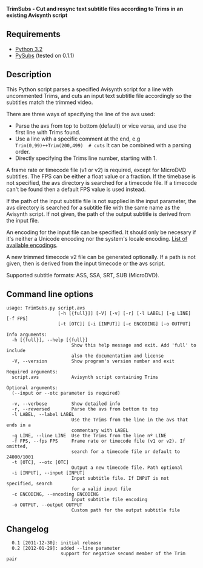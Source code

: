 **TrimSubs - Cut and resync text subtitle files according to Trims in an existing
Avisynth script**

Requirements
------------

 - [Python 3.2](http://www.python.org/)
 - [PySubs](http://pypi.python.org/pypi/pysubs) (tested on 0.1.1)

Description
-----------

This Python script parses a specified Avisynth script for a line with 
uncommented Trims, and cuts an input text subtitle file accordingly 
so the subtitles match the trimmed video.

There are three ways of specifying the line of the avs used:

- Parse the avs from top to bottom (default) or vice versa, and use the 
  first line with Trims found.
- Use a line with a specific comment at the end, e.g
  `Trim(0,99)++Trim(200,499)  # cuts`
  It can be combined with a parsing order.
- Directly specifying the Trims line number, starting with 1.

A frame rate or timecode file (v1 or v2) is required, except for MicroDVD 
subtitles.  The FPS can be either a float value or a fraction.  If the 
timebase is not specified, the avs directory is searched for a timecode 
file.  If a timecode can't be found then a default FPS value is used 
instead.

If the path of the input subtitle file is not supplied in the input 
parameter, the avs directory is searched for a subtitle file with the 
same name as the Avisynth script.  If not given, the path of the output 
subtitle is derived from the input file.

An encoding for the input file can be specified.  It should only be 
necesary if it's neither a Unicode encoding nor the system's locale 
encoding.  [List of available encodings](http://docs.python.org/py3k/library/codecs.html#standard-encodings).

A new trimmed timecode v2 file can be generated optionally.  If a path 
is not given, then is derived from the input timecode or the avs script.

Supported subtitle formats: ASS, SSA, SRT, SUB (MicroDVD).


Command line options
--------------------

    usage: TrimSubs.py script.avs
                       [-h [{full}]] [-V] [-v] [-r] [-l LABEL] [-g LINE] [-f FPS]
                       [-t [OTC]] [-i [INPUT]] [-c ENCODING] [-o OUTPUT]
    
    Info arguments:
      -h [{full}], --help [{full}]
                            Show this help message and exit. Add 'full' to include
                            also the documentation and license
      -V, --version         Show program's version number and exit
    
    Required arguments:
      script.avs            Avisynth script containing Trims
    
    Optional arguments:
      (--input or --otc parameter is required)
    
      -v, --verbose         Show detailed info
      -r, --reversed        Parse the avs from bottom to top
      -l LABEL, --label LABEL
                            Use the Trims from the line in the avs that ends in a
                            commentary with LABEL
      -g LINE, --line LINE  Use the Trims from the line nº LINE
      -f FPS, --fps FPS     Frame rate or timecode file (v1 or v2). If omitted,
                            search for a timecode file or default to 24000/1001
      -t [OTC], --otc [OTC]
                            Output a new timecode file. Path optional
      -i [INPUT], --input [INPUT]
                            Input subtitle file. If INPUT is not specified, search
                            for a valid input file
      -c ENCODING, --encoding ENCODING
                            Input subtitle file encoding
      -o OUTPUT, --output OUTPUT
                            Custom path for the output subtitle file


Changelog
---------

      0.1 [2011-12-30]: initial release
      0.2 [2012-01-29]: added --line parameter 
                        support for negative second member of the Trim pair
